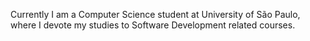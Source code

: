 Currently I am a Computer Science student at University of São Paulo, where I devote my studies to Software Development related courses.
